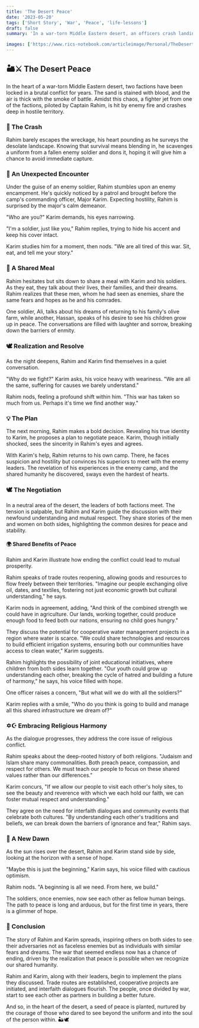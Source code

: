 ```yaml
---
title: 'The Desert Peace'
date: '2023-05-20'
tags: ['Short Story', 'War', 'Peace', 'life-lessons']
draft: false
summary: 'In a war-torn Middle Eastern desert, an officers crash landing leads him to an unexpected encounter with the enemy, revealing their shared humanity and igniting a hope for peace.'

images: ['https://www.rics-notebook.com/articleimage/Personal/TheDesertPeace.png']
---
```


## 🏜️⚔️ The Desert Peace

In the heart of a war-torn Middle Eastern desert, two factions have been locked in a brutal conflict for years. The sand is stained with blood, and the air is thick with the smoke of battle. Amidst this chaos, a fighter jet from one of the factions, piloted by Captain Rahim, is hit by enemy fire and crashes deep in hostile territory.

### 🚀 The Crash

Rahim barely escapes the wreckage, his heart pounding as he surveys the desolate landscape. Knowing that survival means blending in, he scavenges a uniform from a fallen enemy soldier and dons it, hoping it will give him a chance to avoid immediate capture.

### 🤝 An Unexpected Encounter

Under the guise of an enemy soldier, Rahim stumbles upon an enemy encampment. He's quickly noticed by a patrol and brought before the camp's commanding officer, Major Karim. Expecting hostility, Rahim is surprised by the major's calm demeanor.

"Who are you?" Karim demands, his eyes narrowing.

"I'm a soldier, just like you," Rahim replies, trying to hide his accent and keep his cover intact.

Karim studies him for a moment, then nods. "We are all tired of this war. Sit, eat, and tell me your story."

### 🍞 A Shared Meal

Rahim hesitates but sits down to share a meal with Karim and his soldiers. As they eat, they talk about their lives, their families, and their dreams. Rahim realizes that these men, whom he had seen as enemies, share the same fears and hopes as he and his comrades.

One soldier, Ali, talks about his dreams of returning to his family's olive farm, while another, Hassan, speaks of his desire to see his children grow up in peace. The conversations are filled with laughter and sorrow, breaking down the barriers of enmity.

### 🕊️ Realization and Resolve

As the night deepens, Rahim and Karim find themselves in a quiet conversation.

"Why do we fight?" Karim asks, his voice heavy with weariness. "We are all the same, suffering for causes we barely understand."

Rahim nods, feeling a profound shift within him. "This war has taken so much from us. Perhaps it's time we find another way."

### 💡 The Plan

The next morning, Rahim makes a bold decision. Revealing his true identity to Karim, he proposes a plan to negotiate peace. Karim, though initially shocked, sees the sincerity in Rahim's eyes and agrees.

With Karim's help, Rahim returns to his own camp. There, he faces suspicion and hostility but convinces his superiors to meet with the enemy leaders. The revelation of his experiences in the enemy camp, and the shared humanity he discovered, sways even the hardest of hearts.

### 🕊️ The Negotiation

In a neutral area of the desert, the leaders of both factions meet. The tension is palpable, but Rahim and Karim guide the discussion with their newfound understanding and mutual respect. They share stories of the men and women on both sides, highlighting the common desires for peace and stability.

#### 🌍 Shared Benefits of Peace

Rahim and Karim illustrate how ending the conflict could lead to mutual prosperity.

Rahim speaks of trade routes reopening, allowing goods and resources to flow freely between their territories. "Imagine our people exchanging olive oil, dates, and textiles, fostering not just economic growth but cultural understanding," he says.

Karim nods in agreement, adding, "And think of the combined strength we could have in agriculture. Our lands, working together, could produce enough food to feed both our nations, ensuring no child goes hungry."

They discuss the potential for cooperative water management projects in a region where water is scarce. "We could share technologies and resources to build efficient irrigation systems, ensuring both our communities have access to clean water," Karim suggests.

Rahim highlights the possibility of joint educational initiatives, where children from both sides learn together. "Our youth could grow up understanding each other, breaking the cycle of hatred and building a future of harmony," he says, his voice filled with hope.

One officer raises a concern, "But what will we do with all the soldiers?"

Karim replies with a smile, "Who do you think is going to build and manage all this shared infrastructure we dream of?"

### ✡️☪️ Embracing Religious Harmony

As the dialogue progresses, they address the core issue of religious conflict.

Rahim speaks about the deep-rooted history of both religions. "Judaism and Islam share many commonalities. Both preach peace, compassion, and respect for others. We must teach our people to focus on these shared values rather than our differences."

Karim concurs, "If we allow our people to visit each other's holy sites, to see the beauty and reverence with which we each hold our faith, we can foster mutual respect and understanding."

They agree on the need for interfaith dialogues and community events that celebrate both cultures. "By understanding each other's traditions and beliefs, we can break down the barriers of ignorance and fear," Rahim says.

### 🌅 A New Dawn

As the sun rises over the desert, Rahim and Karim stand side by side, looking at the horizon with a sense of hope.

"Maybe this is just the beginning," Karim says, his voice filled with cautious optimism.

Rahim nods. "A beginning is all we need. From here, we build."

The soldiers, once enemies, now see each other as fellow human beings. The path to peace is long and arduous, but for the first time in years, there is a glimmer of hope.

### 🔮 Conclusion

The story of Rahim and Karim spreads, inspiring others on both sides to see their adversaries not as faceless enemies but as individuals with similar fears and dreams. The war that seemed endless now has a chance of ending, driven by the realization that peace is possible when we recognize our shared humanity.

Rahim and Karim, along with their leaders, begin to implement the plans they discussed. Trade routes are established, cooperative projects are initiated, and interfaith dialogues flourish. The people, once divided by war, start to see each other as partners in building a better future.

And so, in the heart of the desert, a seed of peace is planted, nurtured by the courage of those who dared to see beyond the uniform and into the soul of the person within. 🏜️🕊️
